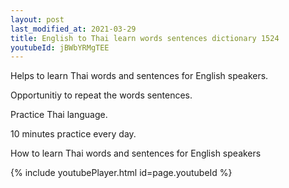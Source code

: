 ```yaml
---
layout: post
last_modified_at: 2021-03-29
title: English to Thai learn words sentences dictionary 1524 
youtubeId: jBWbYRMgTEE
---
```

 
 
Helps to learn Thai words and sentences for English speakers.

Opportunitiy to repeat the words sentences. 

Practice Thai language. 
 
10 minutes practice every day. 
 
How to learn Thai words and sentences for English speakers 
 
{% include youtubePlayer.html id=page.youtubeId %}
 
